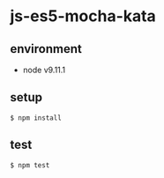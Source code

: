 # js-es5-mocha-kata

## environment

- node v9.11.1

## setup

```terminal
$ npm install
```

## test

```terminal
$ npm test
```
